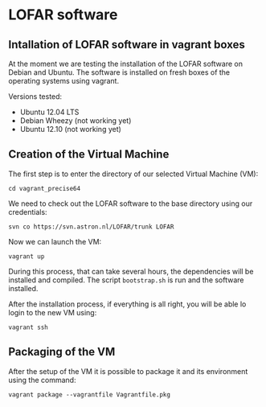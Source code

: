 
LOFAR software
==============

Intallation of LOFAR software in vagrant boxes
----------------------------------------------

At the moment we are testing the installation of the LOFAR software on Debian and Ubuntu. The software is installed on fresh boxes of the operating systems using vagrant.

Versions tested:
  * Ubuntu 12.04 LTS
  * Debian Wheezy (not working yet)
  * Ubuntu 12.10 (not working yet)

Creation of the Virtual Machine
-------------------------------

The first step is to enter the directory of our selected Virtual Machine (VM):
```
cd vagrant_precise64
```

We need to check out the LOFAR software to the base directory using our credentials:
```
svn co https://svn.astron.nl/LOFAR/trunk LOFAR
```

Now we can launch the VM:
```
vagrant up
```
During this process, that can take several hours, the dependencies will be installed and compiled. The script ```bootstrap.sh``` is run and the software installed.

After the installation process, if everything is all right, you will be able lo login to the new VM using:
```
vagrant ssh
```

Packaging of the VM
-------------------

After the setup of the VM it is possible to package it and its environment using the command: 
```
vagrant package --vagrantfile Vagrantfile.pkg
```


